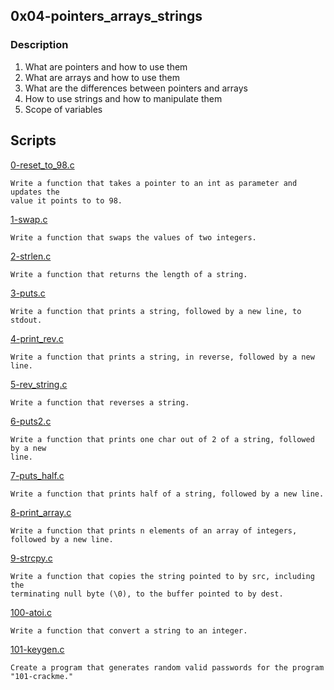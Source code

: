 ## 0x04-pointers_arrays_strings

### Description

1. What are pointers and how to use them
2. What are arrays and how to use them
3. What are the differences between pointers and arrays
4. How to use strings and how to manipulate them
5. Scope of variables

## Scripts

[0-reset_to_98.c](./0-reset_to_98.c)
```
Write a function that takes a pointer to an int as parameter and updates the
value it points to to 98.
```

[1-swap.c](./1-swap.c)
```
Write a function that swaps the values of two integers.
```

[2-strlen.c](./2-strlen.c)
```
Write a function that returns the length of a string.
```

[3-puts.c](./3-puts.c)
```
Write a function that prints a string, followed by a new line, to stdout.
```

[4-print_rev.c](./4-print_rev.c)
```
Write a function that prints a string, in reverse, followed by a new line.
```

[5-rev_string.c](./5-rev_string.c)
```
Write a function that reverses a string.
```

[6-puts2.c](./6-puts2.c)

```
Write a function that prints one char out of 2 of a string, followed by a new
line.
```

[7-puts_half.c](./7-puts_half.c)
```
Write a function that prints half of a string, followed by a new line.
```

[8-print_array.c](./8-print_array.c)
```
Write a function that prints n elements of an array of integers,
followed by a new line.
```

[9-strcpy.c](./9-strcpy.c)
```
Write a function that copies the string pointed to by src, including the
terminating null byte (\0), to the buffer pointed to by dest.
```

[100-atoi.c](./100-atoi.c)
```
Write a function that convert a string to an integer.
```

[101-keygen.c](./101-keygen.c)
```
Create a program that generates random valid passwords for the program "101-crackme."
